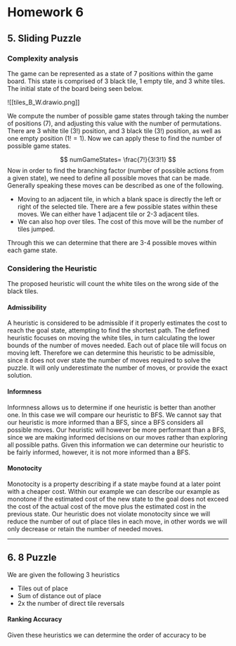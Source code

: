 # Homework 6

## 5. Sliding Puzzle

### Complexity analysis
The game can be represented as a state of 7 positions within the game board. This state is comprised of 3 black tile, 1 empty tile, and 3 white tiles. The initial state of the board being seen below. 

![[tiles_B_W.drawio.png]]

We compute the number of possible game states through taking the number of positions ($7$), and adjusting this value with the number of permutations. There are 3 white tile ($3!$) position, and 3 black tile ($3!$) position, as well as one empty position ($1! = 1$). Now we can apply these to find the number of possible game states.

$$
numGameStates= \frac{7!}{3!3!1}
$$
Now in order to find the branching factor (number of possible actions from a given state), we need to define all possible moves that can be made. Generally speaking these moves can be described as one of the following.

- Moving to an adjacent tile, in which a blank space is directly the left or right of the selected tile. There are a few possible states within these moves. We can either have 1 adjacent tile or 2-3 adjacent tiles.
- We can also hop over tiles. The cost of this move will be the number of tiles jumped. 

Through this we can determine that there are 3-4 possible moves within each game state. 

### Considering the Heuristic 
The proposed heuristic will count the white tiles on the wrong side of the black tiles. 

#### Admissibility
A heuristic is considered to be admissible if it properly estimates the cost to reach the goal state, attempting to find the shortest path. The defined heuristic focuses on moving the white tiles, in turn calculating the lower bounds of the number of moves needed. Each out of place tile will focus on moving left. Therefore we can determine this heuristic to be admissible, since it does not over state the number of moves required to solve the puzzle. It will only underestimate the number of moves, or provide the exact solution. 

#### Informness
Informness allows us to determine if one heuristic is better than another one. In this case we will compare our heuristic to BFS. We cannot say that our heuristic is more informed than a BFS, since a BFS considers all possible moves. Our heuristic will however be more performant than a BFS, since we are making informed decisions on our moves rather than exploring all possible paths. Given this information we can determine our heuristic to be fairly informed, however, it is not more informed than a BFS. 

#### Monotocity
Monotocity is a property describing if a state maybe found at a later point with a cheaper cost. Within our example we can describe our example as monotone if the estimated cost of the new state to the goal does not exceed the cost of the actual cost of the move plus the estimated cost in the previous state. Our heuristic does not violate monotocity since we will reduce the number of out of place tiles in each move, in other words we will only decrease or retain the number of needed moves. 

****

## 6. 8 Puzzle

We are given the following 3 heuristics 
- Tiles out of place
- Sum of distance out of place
- 2x the number of direct tile reversals

#### Ranking Accuracy
Given these heuristics we can determine the order of accuracy to be 


